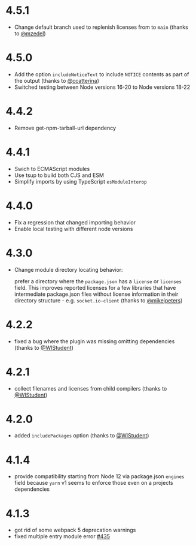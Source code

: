# 4.5.1

- Change default branch used to replenish licenses from to `main` (thanks to [@mzedel](https://github.com/mzedel))

# 4.5.0

- Add the option `includeNoticeText` to include `NOTICE` contents as part of the output (thanks to [@ccatterina](https://github.com/ccatterina))
- Switched testing between Node versions 16-20 to Node versions 18-22

# 4.4.2

- Remove get-npm-tarball-url dependency

# 4.4.1

- Swich to ECMAScript modules
- Use tsup to build both CJS and ESM
- Simplify imports by using TypeScript `esModuleInterop`

# 4.4.0

- Fix a regression that changed importing behavior
- Enable local testing with different node versions

# 4.3.0

- Change module directory locating behavior:

  prefer a directory where the `package.json` has a `license` or `licenses` field. This improves reported licenses for a few libraries that have intermediate package.json files without license information in their directory structure - e.g. `socket.io-client` (thanks to [@mikejpeters](https://github.com/mikejpeters))

# 4.2.2

- fixed a bug where the plugin was missing omitting dependencies (thanks to [@WIStudent](https://github.com/WIStudent))

# 4.2.1

- collect filenames and licenses from child compilers (thanks to [@WIStudent](https://github.com/WIStudent))

# 4.2.0

- added `includePackages` option (thanks to [@WIStudent](https://github.com/WIStudent))

# 4.1.4

- provide compatibility starting from Node 12 via package.json `engines` field
  because `yarn` v1 seems to enforce those even on a projects dependencies

# 4.1.3

- got rid of some webpack 5 deprecation warnings
- fixed multiple entry module error [#435](https://github.com/codepunkt/webpack-license-plugin/issues/435)
